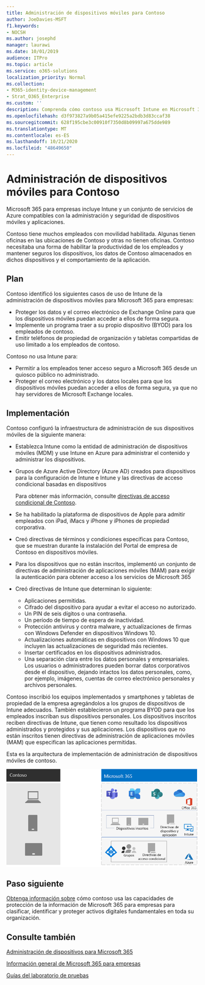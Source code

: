 ```yaml
---
title: Administración de dispositivos móviles para Contoso
author: JoeDavies-MSFT
f1.keywords:
- NOCSH
ms.author: josephd
manager: laurawi
ms.date: 10/01/2019
audience: ITPro
ms.topic: article
ms.service: o365-solutions
localization_priority: Normal
ms.collection:
- M365-identity-device-management
- Strat_O365_Enterprise
ms.custom: ''
description: Comprenda cómo contoso usa Microsoft Intune en Microsoft 365 para empresas para administrar los dispositivos y las aplicaciones que se ejecutan en ellos.
ms.openlocfilehash: d3f973827a9b05a415efe9225a2bdb3d83ccaf38
ms.sourcegitcommit: 628f195cbe3c00910f7350d8b09997a675dde989
ms.translationtype: MT
ms.contentlocale: es-ES
ms.lasthandoff: 10/21/2020
ms.locfileid: "48649650"
---
```

# <a name="mobile-device-management-for-contoso"></a>Administración de dispositivos móviles para Contoso

Microsoft 365 para empresas incluye Intune y un conjunto de servicios de Azure compatibles con la administración y seguridad de dispositivos móviles y aplicaciones.

Contoso tiene muchos empleados con movilidad habilitada. Algunas tienen oficinas en las ubicaciones de Contoso y otras no tienen oficinas. Contoso necesitaba una forma de habilitar la productividad de los empleados y mantener seguros los dispositivos, los datos de Contoso almacenados en dichos dispositivos y el comportamiento de la aplicación.

## <a name="plan"></a>Plan

Contoso identificó los siguientes casos de uso de Intune de la administración de dispositivos móviles para Microsoft 365 para empresas:

- Proteger los datos y el correo electrónico de Exchange Online para que los dispositivos móviles puedan acceder a ellos de forma segura.
- Implemente un programa traer a su propio dispositivo (BYOD) para los empleados de contoso.
- Emitir teléfonos de propiedad de organización y tabletas compartidas de uso limitado a los empleados de contoso.

Contoso no usa Intune para:

- Permitir a los empleados tener acceso seguro a Microsoft 365 desde un quiosco público no administrado.
- Proteger el correo electrónico y los datos locales para que los dispositivos móviles puedan acceder a ellos de forma segura, ya que no hay servidores de Microsoft Exchange locales.

## <a name="deploy"></a>Implementación

Contoso configuró la infraestructura de administración de sus dispositivos móviles de la siguiente manera:

- Establezca Intune como la entidad de administración de dispositivos móviles (MDM) y use Intune en Azure para administrar el contenido y administrar los dispositivos.
- Grupos de Azure Active Directory (Azure AD) creados para dispositivos para la configuración de Intune e Intune y las directivas de acceso condicional basadas en dispositivos

  Para obtener más información, consulte [directivas de acceso condicional de Contoso](contoso-identity.md#conditional-access-policies-for-identity-and-device-access).

- Se ha habilitado la plataforma de dispositivos de Apple para admitir empleados con iPad, iMacs y iPhone y iPhones de propiedad corporativa.
- Creó directivas de términos y condiciones específicas para Contoso, que se muestran durante la instalación del Portal de empresa de Contoso en dispositivos móviles.
- Para los dispositivos que no están inscritos, implementó un conjunto de directivas de administración de aplicaciones móviles (MAM) para exigir la autenticación para obtener acceso a los servicios de Microsoft 365
- Creó directivas de Intune que determinan lo siguiente:
  - Aplicaciones permitidas.
  - Cifrado del dispositivo para ayudar a evitar el acceso no autorizado.
  - Un PIN de seis dígitos o una contraseña.
  - Un período de tiempo de espera de inactividad.
  - Protección antivirus y contra malware, y actualizaciones de firmas con Windows Defender en dispositivos Windows 10.
  - Actualizaciones automáticas en dispositivos con Windows 10 que incluyen las actualizaciones de seguridad más recientes.
  - Insertar certificados en los dispositivos administrados.
  - Una separación clara entre los datos personales y empresariales. Los usuarios o administradores pueden borrar datos corporativos desde el dispositivo, dejando intactos los datos personales, como, por ejemplo, imágenes, cuentas de correo electrónico personales y archivos personales.

Contoso inscribió los equipos implementados y smartphones y tabletas de propiedad de la empresa agregándolos a los grupos de dispositivos de Intune adecuados. También establecieron un programa BYOD para que los empleados inscriban sus dispositivos personales. Los dispositivos inscritos reciben directivas de Intune, que tienen como resultado los dispositivos administrados y protegidos y sus aplicaciones. Los dispositivos que no están inscritos tienen directivas de administración de aplicaciones móviles (MAM) que especifican las aplicaciones permitidas.

Esta es la arquitectura de implementación de administración de dispositivos móviles de contoso.

![Infraestructura de implementación de administración de dispositivos móviles de Contoso](../media/contoso-mdm/contoso-mdm-fig1.png)

## <a name="next-step"></a>Paso siguiente

[Obtenga información sobre](contoso-info-protect.md) cómo contoso usa las capacidades de protección de la información de Microsoft 365 para empresas para clasificar, identificar y proteger activos digitales fundamentales en toda su organización.

## <a name="see-also"></a>Consulte también

[Administración de dispositivos para Microsoft 365](device-management-roadmap-microsoft-365.md)

[Información general de Microsoft 365 para empresas](microsoft-365-overview.md)

[Guías del laboratorio de pruebas](m365-enterprise-test-lab-guides.md)

